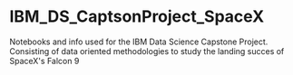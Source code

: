 # IBM_DS_CaptsonProject_SpaceX
Notebooks and info used for the IBM Data Science Capstone Project. Consisting of data oriented methodologies to study the landing succes of SpaceX's Falcon 9 
